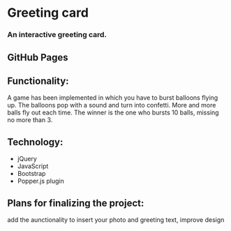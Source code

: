 # Greeting card

### An interactive greeting card.

## GitHub Pages ## 

## Functionality: ##
A game has been implemented in which you have to burst balloons flying up. The balloons pop with a sound and turn into confetti. More and more balls fly out each time. The winner is the one who bursts 10 balls, missing no more than 3.

## Technology: ##
* jQuery
* JavaScript
* Bootstrap
* Popper.js plugin

## Plans for finalizing the project: ##
add the аunctionality to insert your photo and greeting text, improve design